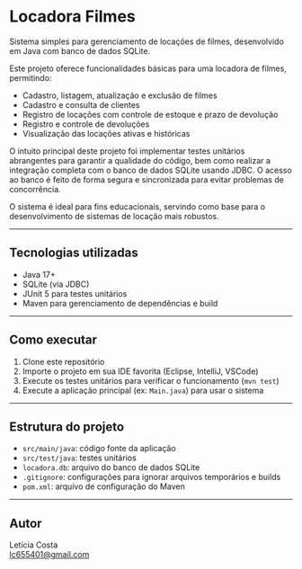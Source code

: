 # Locadora Filmes

Sistema simples para gerenciamento de locações de filmes, desenvolvido em Java com banco de dados SQLite.

Este projeto oferece funcionalidades básicas para uma locadora de filmes, permitindo:

- Cadastro, listagem, atualização e exclusão de filmes
- Cadastro e consulta de clientes
- Registro de locações com controle de estoque e prazo de devolução
- Registro e controle de devoluções
- Visualização das locações ativas e históricas

O intuito principal deste projeto foi implementar testes unitários abrangentes para garantir a qualidade do código, bem como realizar a integração completa com o banco de dados SQLite usando JDBC. O acesso ao banco é feito de forma segura e sincronizada para evitar problemas de concorrência.

O sistema é ideal para fins educacionais, servindo como base para o desenvolvimento de sistemas de locação mais robustos.

---

## Tecnologias utilizadas

- Java 17+
- SQLite (via JDBC)
- JUnit 5 para testes unitários
- Maven para gerenciamento de dependências e build

---

## Como executar

1. Clone este repositório
2. Importe o projeto em sua IDE favorita (Eclipse, IntelliJ, VSCode)
3. Execute os testes unitários para verificar o funcionamento (`mvn test`)
4. Execute a aplicação principal (ex: `Main.java`) para usar o sistema

---

## Estrutura do projeto

- `src/main/java`: código fonte da aplicação
- `src/test/java`: testes unitários
- `locadora.db`: arquivo do banco de dados SQLite
- `.gitignore`: configurações para ignorar arquivos temporários e builds
- `pom.xml`: arquivo de configuração do Maven

---

## Autor

Letícia Costa  
lc655401@gmail.com


